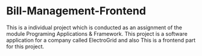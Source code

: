 # Bill-Management-Frontend
This is a individual project which is conducted as an assignment of the module Programing Applications &amp; Framework. This project is a software application for a company called ElectroGrid  and also This is a frontend part for this project. 
